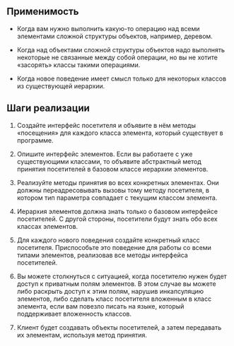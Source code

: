 ## Применимость
- Когда вам нужно выполнить какую-то операцию над всеми элементами сложной структуры объектов, например, деревом.

-  Когда над объектами сложной структуры объектов надо выполнять некоторые не связанные между 
   собой операции, но вы не хотите «засорять» классы такими операциями.
   
- Когда новое поведение имеет смысл только для некоторых классов из существующей иерархии.
## Шаги реализации

1. Создайте интерфейс посетителя и объявите в нём методы «посещения» 
для каждого класса элемента, который существует в программе.

2. Опишите интерфейс элементов. Если вы работаете с уже существующими классами, 
то объявите абстрактный метод принятия посетителей в базовом классе иерархии элементов.

3. Реализуйте методы принятия во всех конкретных элементах. Они должны 
переадресовывать вызовы тому методу посетителя, в котором тип параметра совпадает с текущим классом элемента.

4. Иерархия элементов должна знать только о базовом интерфейсе посетителей. 
С другой стороны, посетители будут знать обо всех классах элементов.

5. Для каждого нового поведения создайте конкретный класс посетителя. 
Приспособьте это поведение для работы со всеми типами элементов, реализовав все методы интерфейса посетителей.

6. Вы можете столкнуться с ситуацией, когда посетителю нужен будет 
доступ к приватным полям элементов. В этом случае вы можете либо раскрыть доступ к этим полям, 
нарушив инкапсуляцию элементов, либо сделать класс посетителя вложенным в класс элемента, 
если вам повезло писать на языке, который поддерживает вложенность классов.

7. Клиент будет создавать объекты посетителей, а затем 
передавать их элементам, используя метод принятия.

